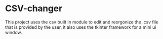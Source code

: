 # CSV-changer
This project uses the csv built in module to edit and reorgonize the .csv file that is provided by the user, it also uses the tkinter framework for a mini ui window.
